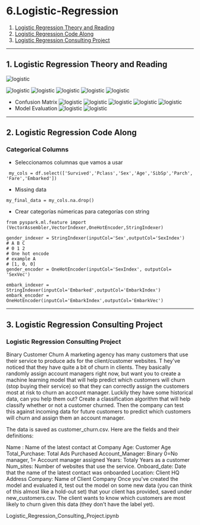 # 6.Logistic-Regression
1. [Logistic Regression Theory and Reading](#schema1)
2. [Logistic Regression Code Along](#schema2)
3. [Logistic Regression Consulting Project](#schema3)

<hr>

<a name="schema1"></a>

## 1. Logistic Regression Theory and Reading
![logistic](./img/lor1.png)

![logistic](./img/lor2.png)
![logistic](./img/lor3.png)
![logistic](./img/lor4.png)
![logistic](./img/lor5.png)
![logistic](./img/lor6.png)

- Confusion Matrix
![logistic](./img/lor7.png)
![logistic](./img/lor8.png)
![logistic](./img/lor9.png)
![logistic](./img/lor10.png)
![logistic](./img/lor11.png)
- Model Evaluation
![logistic](./img/lor12.png)
![logistic](./img/lor13.png)


<hr>

<a name="schema2"></a>

## 2. Logistic Regression Code Along

### Categorical Columns 
- Seleccionamos columnas que vamos a usar 
```
 my_cols = df.select(['Survived','Pclass','Sex','Age','SibSp','Parch', 'Fare','Embarked'])
```
- Missing data    

```
my_final_data = my_cols.na.drop()
```
- Crear categorías númericas para categorías con string

```
from pyspark.ml.feature import (VectorAssembler,VectorIndexer,OneHotEncoder,StringIndexer)

gender_indexer = StringIndexer(inputCol='Sex',outputCol='SexIndex')
# A B C
# 0 1 2
# One hot encode
# example A
# [1, 0, 0]
gender_encoder = OneHotEncoder(inputCol='SexIndex', outputCol= 'SexVec')

embark_indexer = StringIndexer(inputCol='Embarked',outputCol='EmbarkIndex')
embark_encoder = OneHotEncoder(inputCol='EmbarkIndex',outputCol='EmbarkVec')
```

<hr>

<a name="schema3"></a>

## 3. Logistic Regression Consulting Project
### Logistic Regression Consulting Project
Binary Customer Churn
A marketing agency has many customers that use their service to produce ads for the client/customer websites. T
hey've noticed that they have quite a bit of churn in clients. They basically randomly assign account managers 
right now, but want you to create a machine learning model that will help predict which customers will churn 
(stop buying their service) so that they can correctly assign the customers most at risk to churn an account manager. 
Luckily they have some historical data, can you help them out? Create a classification algorithm that will help 
classify whether or not a customer churned. Then the company can test this against incoming data for future 
customers to predict which customers will churn and assign them an account manager.

The data is saved as customer_churn.csv. Here are the fields and their definitions:

Name : Name of the latest contact at Company
Age: Customer Age
Total_Purchase: Total Ads Purchased
Account_Manager: Binary 0=No manager, 1= Account manager assigned
Years: Totaly Years as a customer
Num_sites: Number of websites that use the service.
Onboard_date: Date that the name of the latest contact was onboarded
Location: Client HQ Address
Company: Name of Client Company
Once you've created the model and evaluated it, test out the model on some new data 
(you can think of this almost like a hold-out set) that your client has provided, saved under new_customers.csv. 
The client wants to know which customers are most likely to churn given this data (they don't have the label yet).



Logistic_Regression_Consulting_Project.ipynb